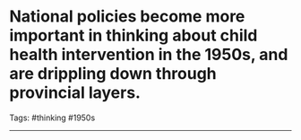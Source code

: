 # National policies become more important in thinking about child health intervention in the 1950s, and are drippling down through provincial layers.
Tags: #thinking #1950s 

---